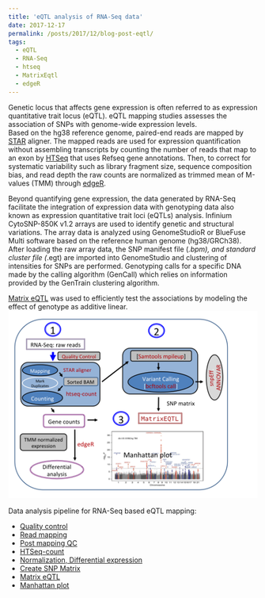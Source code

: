 ```yaml
---
title: 'eQTL analysis of RNA-Seq data'
date: 2017-12-17
permalink: /posts/2017/12/blog-post-eqtl/
tags:
  - eQTL
  - RNA-Seq
  - htseq
  - MatrixEqtl
  - edgeR
---
```

Genetic locus that affects gene expression is often referred to as expression quantitative trait locus (eQTL). eQTL mapping studies assesses the association of SNPs with genome-wide expression levels.  
Based on the hg38 reference genome, paired-end reads are mapped by [STAR](https://academic.oup.com/bioinformatics/article/29/1/15/272537) aligner. The mapped reads are used for expression quantification without assembling transcripts by counting the number of reads that map to an exon by [HTSeq](https://htseq.readthedocs.io/en/release_0.9.1/) that uses Refseq gene annotations. Then, to correct for systematic variability such as library fragment size, sequence composition bias, and read depth the raw counts are normalized as trimmed mean of M-values (TMM) through [edgeR](https://www.ncbi.nlm.nih.gov/pmc/articles/PMC2796818/).  

Beyond quantifying gene expression, the data generated by RNA-Seq facilitate the integration of expression data with genotyping data also known as expression quantitative trait loci (eQTLs) analysis. Infinium CytoSNP-850K v1.2 arrays are used to identify genetic and structural variations. 
The array data is analyzed using GenomeStudioR or BlueFuse Multi software based on the reference human genome (hg38/GRCh38). After loading the raw array data, the SNP manifest file (*.bpm), and standard cluster file (*.egt) are imported into GenomeStudio and clustering of intensities for SNPs are performed. Genotyping calls for a specific DNA made by the calling algorithm (GenCall) which relies on information provided by the GenTrain clustering algorithm.  

[Matrix eQTL](http://www.bios.unc.edu/research/genomic_software/Matrix_eQTL/) was used to efficiently test the associations by modeling the effect of genotype as additive linear.  
![eqtl_figure](/images/DEG.png)  

Data analysis pipeline for RNA-Seq based eQTL mapping:   
- [Quality control](https://bitbucket.org/adinasarapu/clustercomputing/src/6bad66b2e4ce1f98d3392cb4af7cbf37bb08f73f/job_fastqc.sh)
- [Read mapping](https://bitbucket.org/adinasarapu/clustercomputing/src/6bad66b2e4ce1f98d3392cb4af7cbf37bb08f73f/job_star_mapping.sh)
- [Post mapping QC](https://bitbucket.org/adinasarapu/clustercomputing/src/a9ecd1df38811b6078c2397476dd12a48ac18a50/job_post_mapping_qc.sh)
- [HTSeq-count](https://bitbucket.org/adinasarapu/clustercomputing/src/a9ecd1df38811b6078c2397476dd12a48ac18a50/job_htseq_count.sh)
- [Normalization, Differential expression](https://bitbucket.org/adinasarapu/clustercomputing/src/a9ecd1df38811b6078c2397476dd12a48ac18a50/HTseqCountToANOVA.R)
- [Create SNP Matrix](https://bitbucket.org/adinasarapu/clustercomputing/src/8a3ba3ef7eaa3937b04b101a843e2a5fed88e52b/ExtractMultiSampleGenotype.R)
- [Matrix eQTL](https://bitbucket.org/adinasarapu/clustercomputing/src/a1e0bf858af1619edae4816b03735aea9ab215aa/MatrixEQTL_CisTrans.R)
- [Manhattan plot](https://bitbucket.org/adinasarapu/clustercomputing/src/dd0755abdece34f8e1f8f46329f2bd570bfd0318/ManhattanPlot_GWAS.R)
